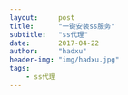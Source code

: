 ```yaml
---
layout:     post
title:      "一键安装ss服务"
subtitle:   "ss代理"
date:       2017-04-22
author:     "hadxu"
header-img: "img/hadxu.jpg"
tags:
    - ss代理
---
```


